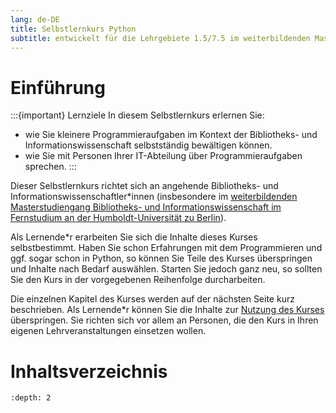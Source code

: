 ```yaml
---
lang: de-DE
title: Selbstlernkurs Python
subtitle: entwickelt für die Lehrgebiete 1.5/7.5 im weiterbildenden Masterstudiengang Bibliotheks- und Informationswissenschaft im Fernstudium an der Humboldt-Universität zu Berlin
---
```

# Einführung

:::{important} Lernziele
In diesem Selbstlernkurs erlernen Sie:
- wie Sie kleinere Programmieraufgaben im Kontext der Bibliotheks- und Informationswissenschaft selbstständig bewältigen können.
- wie Sie mit Personen Ihrer IT-Abteilung über Programmieraufgaben sprechen.
:::

Dieser Selbstlernkurs richtet sich an angehende Bibliotheks- und Informationswissenschaftler\*innen (insbesondere im [weiterbildenden Masterstudiengang Bibliotheks- und Informationswissenschaft im Fernstudium an der Humboldt-Universität zu Berlin](https://www.ibi.hu-berlin.de/de/studium/studiengaenge/fernstudium)).

Als Lernende\*r erarbeiten Sie sich die Inhalte dieses Kurses selbstbestimmt. Haben Sie schon Erfahrungen mit dem Programmieren und ggf. sogar schon in Python, so können Sie Teile des Kurses überspringen und Inhalte nach Bedarf auswählen. Starten Sie jedoch ganz neu, so sollten Sie den Kurs in der vorgegebenen Reihenfolge durcharbeiten.

Die einzelnen Kapitel des Kurses werden auf der nächsten Seite kurz beschrieben. Als Lernende\*r können Sie die Inhalte zur [Nutzung des Kurses](Einleitung/Nutzung_des_Kurses.md) überspringen. Sie richten sich vor allem an Personen, die den Kurs in Ihren eigenen Lehrveranstaltungen einsetzen wollen.

# Inhaltsverzeichnis
```{table-of-contents}
:depth: 2
```
